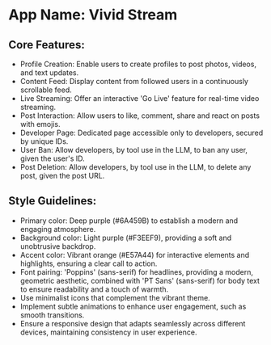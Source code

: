# **App Name**: Vivid Stream

## Core Features:

- Profile Creation: Enable users to create profiles to post photos, videos, and text updates.
- Content Feed: Display content from followed users in a continuously scrollable feed.
- Live Streaming: Offer an interactive 'Go Live' feature for real-time video streaming.
- Post Interaction: Allow users to like, comment, share and react on posts with emojis.
- Developer Page: Dedicated page accessible only to developers, secured by unique IDs.
- User Ban: Allow developers, by tool use in the LLM, to ban any user, given the user's ID.
- Post Deletion: Allow developers, by tool use in the LLM, to delete any post, given the post URL.

## Style Guidelines:

- Primary color: Deep purple (#6A459B) to establish a modern and engaging atmosphere.
- Background color: Light purple (#F3EEF9), providing a soft and unobtrusive backdrop.
- Accent color: Vibrant orange (#E57A44) for interactive elements and highlights, ensuring a clear call to action.
- Font pairing: 'Poppins' (sans-serif) for headlines, providing a modern, geometric aesthetic, combined with 'PT Sans' (sans-serif) for body text to ensure readability and a touch of warmth.
- Use minimalist icons that complement the vibrant theme.
- Implement subtle animations to enhance user engagement, such as smooth transitions.
- Ensure a responsive design that adapts seamlessly across different devices, maintaining consistency in user experience.
